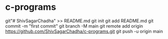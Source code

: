 # c-programs
git"# ShivSagarChadha" >> README.md
git init
git add README.md
git commit -m "first commit"
git branch -M main
git remote add origin https://github.com/ShivSagarChadha/c-programs.git
git push -u origin main
